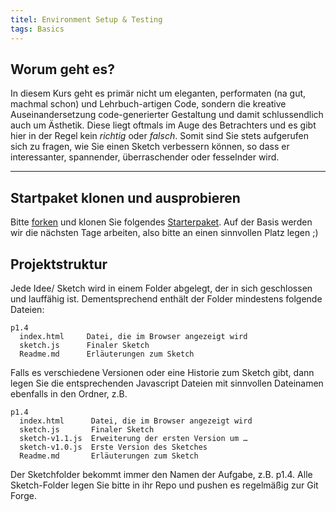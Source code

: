 ```yaml
---
titel: Environment Setup & Testing
tags: Basics
---
```


## Worum geht es?
In diesem Kurs geht es primär nicht um eleganten, performaten (na gut, machmal schon) und Lehrbuch-artigen Code, sondern die kreative Auseinandersetzung code-generierter Gestaltung und damit schlussendlich auch um Ästhetik. Diese liegt oftmals im Auge des Betrachters und es gibt hier in der Regel kein *richtig* oder *falsch*. Somit sind Sie stets aufgerufen sich zu fragen, wie Sie einen Sketch verbessern können, so dass er interessanter, spannender, überraschender oder fesselnder wird.

---

<!--
## Teams
Wir arbeiten in 3-er Teams. Jeder erarbeitet seine eigene Lösung, also hier wird zunächst kein Pair Programming praktiziert. Die Teams sind aber erste Anlaufstelle bei Fragen, Problemen und Feedbackwünschen. In den Teams werden Ideen entwickelt und diskutiert. Die Teammitglieder sind Sparringspartner und Advocati Diaboli. Die Teams sitzen räumlich zusammen. Die Teams werden jeden Tag ausgelost und somit neu zusammen gestellt. -->

## Startpaket klonen und ausprobieren
Bitte [forken](https://git.coco.study/students/ws2021/df12-generative-gestaltung/startercode-2020/-/forks/new) und klonen Sie folgendes [Starterpaket](https://git.coco.study/staff/df01/startercode). Auf der Basis werden wir die nächsten Tage arbeiten, also bitte an einen sinnvollen Platz legen ;)

## Projektstruktur
Jede Idee/ Sketch wird in einem Folder abgelegt, der in sich geschlossen und lauffähig ist. Dementsprechend enthält der Folder mindestens folgende Dateien:

```
p1.4
  index.html     Datei, die im Browser angezeigt wird
  sketch.js      Finaler Sketch
  Readme.md      Erläuterungen zum Sketch
```

Falls es verschiedene Versionen oder eine Historie zum Sketch gibt, dann legen Sie die entsprechenden Javascript Dateien mit sinnvollen Dateinamen ebenfalls in den Ordner, z.B.

```
p1.4
  index.html      Datei, die im Browser angezeigt wird
  sketch.js       Finaler Sketch
  sketch-v1.1.js  Erweiterung der ersten Version um …
  sketch-v1.0.js  Erste Version des Sketches
  Readme.md       Erläuterungen zum Sketch
```

Der Sketchfolder bekommt immer den Namen der Aufgabe, z.B. p1.4. Alle Sketch-Folder legen Sie bitte in ihr Repo und pushen es regelmäßig zur Git Forge.


